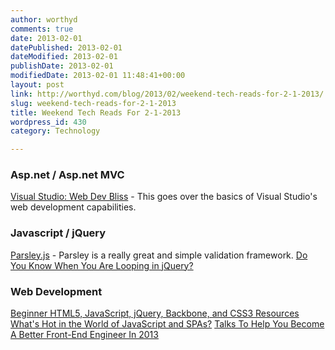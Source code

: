 ```yaml
---
author: worthyd
comments: true
date: 2013-02-01 
datePublished: 2013-02-01  
dateModified: 2013-02-01 
publishDate: 2013-02-01  
modifiedDate: 2013-02-01 11:48:41+00:00
layout: post
link: http://worthyd.com/blog/2013/02/weekend-tech-reads-for-2-1-2013/
slug: weekend-tech-reads-for-2-1-2013
title: Weekend Tech Reads For 2-1-2013
wordpress_id: 430
category: Technology

---
```


### Asp.net / Asp.net MVC

[Visual Studio: Web Dev Bliss](http://net.tutsplus.com/articles/general/visual-studio-web-dev-bliss) - This goes over the basics of Visual Studio's web development capabilities.



### Javascript / jQuery

[Parsley.js](http://parsleyjs.org/index.html) - Parsley is a really great and simple validation framework.
[Do You Know When You Are Looping in jQuery?](http://www.elijahmanor.com/2013/01/yo-dawg-i-herd-you-like-loops-so-jquery.html)



### Web Development

[Beginner HTML5, JavaScript, jQuery, Backbone, and CSS3 Resources](http://www.elijahmanor.com/2013/01/beginner-html5-javascript-jquery.html)
[What's Hot in the World of JavaScript and SPAs?](http://weblogs.asp.net/dwahlin/archive/2013/01/13/what-s-hot-in-the-world-of-javascript-and-spas.aspx)
[Talks To Help You Become A Better Front-End Engineer In 2013](http://www.smashingmagazine.com/2012/12/22/talks-to-help-you-become-a-better-front-end-engineer-in-2013/)
